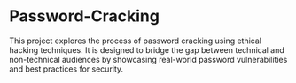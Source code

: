 # Password-Cracking
This project explores the process of password cracking using ethical hacking techniques. It is designed to bridge the gap between technical and non-technical audiences by showcasing real-world password vulnerabilities and best practices for security.
